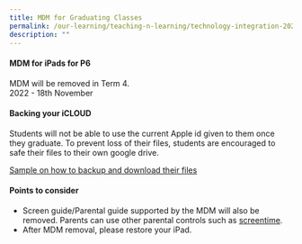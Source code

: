```yaml
---
title: MDM for Graduating Classes
permalink: /our-learning/teaching-n-learning/technology-integration-2023/mdm-for-graduating-classes/
description: ""
---
```

<h4><strong>MDM for iPads for P6</strong></h4>
<p>MDM will be removed in Term 4.<br>2022 - 18th November</p>
<h4><strong>Backing your iCLOUD</strong></h4>
<p>Students will not be able to use the current Apple id given to them once they graduate. To prevent loss of their files, students are encouraged to safe their files to their own google drive.</p>
<p><a target="" href="/files/Guide%20to%20Cloud%20Storage%20migration%201.pdf">Sample on how to backup and download their files</a></p>
<h4><strong>Points to consider</strong></h4>
<ul>
<li>Screen guide/Parental guide supported by the MDM will also be removed. Parents can use other parental controls such as&nbsp;<a target="" href="https://www.youtube.com/watch?v=RzVIosMRUHg">screentime</a>.&nbsp;</li>
<li>After MDM removal, please restore your iPad.&nbsp;</li>
</ul>